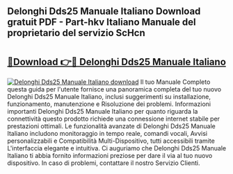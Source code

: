 ## Delonghi Dds25 Manuale Italiano Download gratuit PDF - Part-hkv Italiano Manuale del proprietario del servizio ScHcn

# <h2><a href="http://dfd4qi.blite.top/?on=Delonghi+Dds25+Manuale+Italiano">🔗Download 👉🔴 Delonghi Dds25 Manuale Italiano</a></h2>

[![Delonghi Dds25 Manuale Italiano download](https://i.imgur.com/lujVjoI.png)](http://dfd4qi.blite.top/?on=Delonghi+Dds25+Manuale+Italiano)
Il tuo Manuale Completo questa guida per l'utente fornisce una panoramica completa del tuo nuovo Delonghi Dds25 Manuale Italiano, inclusi suggerimenti su installazione, funzionamento, manutenzione e Risoluzione dei problemi. Informazioni importanti Delonghi Dds25 Manuale Italiano per quanto riguarda la connettività questo prodotto richiede una connessione internet stabile per prestazioni ottimali. Le funzionalità avanzate di Delonghi Dds25 Manuale Italiano includono monitoraggio in tempo reale, comandi vocali, Avvisi personalizzabili e Compatibilità Multi-Dispositivo, tutti accessibili tramite L'interfaccia elegante e intuitiva. Ci auguriamo che Delonghi Dds25 Manuale Italiano ti abbia fornito informazioni preziose per dare il via al tuo nuovo dispositivo. In caso di problemi, contattare il nostro Servizio Clienti.
